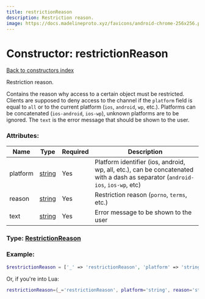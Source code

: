 ```yaml
---
title: restrictionReason
description: Restriction reason.
image: https://docs.madelineproto.xyz/favicons/android-chrome-256x256.png
---
```

# Constructor: restrictionReason  
[Back to constructors index](index.md)



Restriction reason.

Contains the reason why access to a certain object must be restricted. Clients are supposed to deny access to the channel if the `platform` field is equal to `all` or to the current platform (`ios`, `android`, `wp`, etc.). Platforms can be concatenated (`ios-android`, `ios-wp`), unknown platforms are to be ignored. The `text` is the error message that should be shown to the user.

### Attributes:

| Name     |    Type       | Required | Description |
|----------|---------------|----------|-------------|
|platform|[string](../types/string.md) | Yes|Platform identifier (ios, android, wp, all, etc.), can be concatenated with a dash as separator (`android-ios`, `ios-wp`, etc)|
|reason|[string](../types/string.md) | Yes|Restriction reason (`porno`, `terms`, etc.)|
|text|[string](../types/string.md) | Yes|Error message to be shown to the user|



### Type: [RestrictionReason](../types/RestrictionReason.md)


### Example:

```php
$restrictionReason = ['_' => 'restrictionReason', 'platform' => 'string', 'reason' => 'string', 'text' => 'string'];
```  


Or, if you're into Lua:

```lua
restrictionReason={_='restrictionReason', platform='string', reason='string', text='string'}

```


